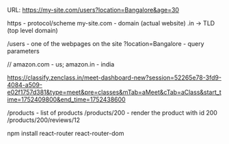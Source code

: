 URL: https://my-site.com/users?location=Bangalore&age=30

https - protocol/scheme
my-site.com - domain (actual website)
.in -> TLD (top level domain)

/users - one of the webpages on the site
?location=Bangalore - query parameters


// amazon.com - us; amazon.in - india

https://classify.zenclass.in/meet-dashboard-new?session=52265e78-3fd9-4084-a509-e02f1757d381&type=meet&pre=classes&mTab=aMeet&cTab=aClass&start_time=1752409800&end_time=1752438600


/products - list of products
/products/200 - render the product with id 200
/products/200/reviews/12


npm install react-router react-router-dom


